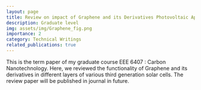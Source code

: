 ```yaml
---
layout: page
title: Review on impact of Graphene and its Derivatives Photovoltaic Application
description: Graduate level
img: assets/img/Graphene_fig.png
importance: 2
category: Technical Writings
related_publications: true
---
```


This is the term paper of my graduate course EEE 6407 : Carbon Nanotechnology. Here, we reviewed the functionality of Graphene and its derivatives in different layers of various third generation solar cells. The review paper will be published in journal in future.
